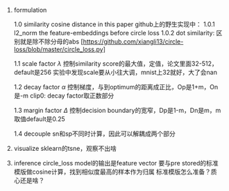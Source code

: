 1. formulation

    1.0 similarity
        cosine distance in this paper
        github上的野生实现中：
            1.0.1 l2_norm the feature-embeddings before circle loss
            1.0.2 dot similarity: 区别就是除不除分母的abs [https://github.com/xiangli13/circle-loss/blob/master/circle_loss.py]


    1.1 scale factor $\lambda$
        控制similarity score的最大值，定值，论文里面32-512，default是256
        实验中发现scale要从小往大调，mnist上32就好，大了会nan


    1.2 decay factor $\alpha$
        控制梯度，与到optimum的距离成正比，Op是1+m，On是-m
        clip0: decay factor取正数部分


    1.3 margin factor $\Delta$
        控制decision boundary的宽窄，Dp是1-m，Dn是m，m取值default是0.25


    1.4 decouple
        sn和sp不同时计算，因此可以解耦成两个部分



2. visualize
    sklearn的tsne，观察不出啥


3. inference
    circle_loss model的输出是feature vector
    要与pre stored的标准模版做cosine计算，找到相似度最高的样本作为归属
    标准模版怎么准备？质心还是啥？